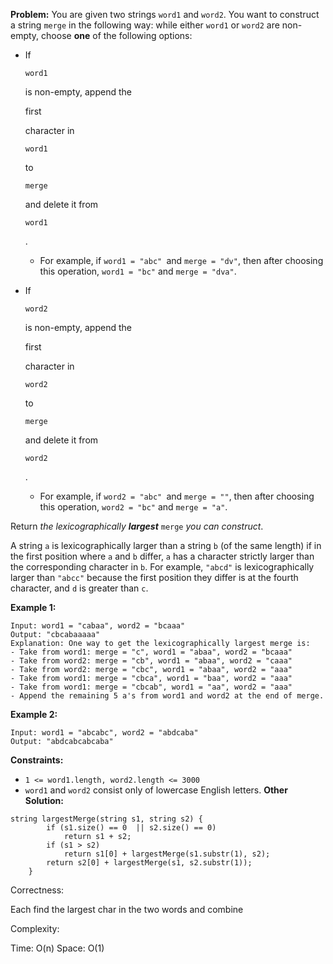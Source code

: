 **Problem:**
You are given two strings `word1` and `word2`. You want to construct a string `merge` in the following way: while either `word1` or `word2` are non-empty, choose **one** of the following options:

- If

   

  ```
  word1
  ```

   

  is non-empty, append the

   

  first

   

  character in

   

  ```
  word1
  ```

   

  to

   

  ```
  merge
  ```

   

  and delete it from

   

  ```
  word1
  ```

  .

  - For example, if `word1 = "abc" `and `merge = "dv"`, then after choosing this operation, `word1 = "bc"` and `merge = "dva"`.

- If

   

  ```
  word2
  ```

   

  is non-empty, append the

   

  first

   

  character in

   

  ```
  word2
  ```

   

  to

   

  ```
  merge
  ```

   

  and delete it from

   

  ```
  word2
  ```

  .

  - For example, if `word2 = "abc" `and `merge = ""`, then after choosing this operation, `word2 = "bc"` and `merge = "a"`.

Return *the lexicographically **largest*** `merge` *you can construct*.

A string `a` is lexicographically larger than a string `b` (of the same length) if in the first position where `a` and `b` differ, `a` has a character strictly larger than the corresponding character in `b`. For example, `"abcd"` is lexicographically larger than `"abcc"` because the first position they differ is at the fourth character, and `d` is greater than `c`.

 

**Example 1:**

```
Input: word1 = "cabaa", word2 = "bcaaa"
Output: "cbcabaaaaa"
Explanation: One way to get the lexicographically largest merge is:
- Take from word1: merge = "c", word1 = "abaa", word2 = "bcaaa"
- Take from word2: merge = "cb", word1 = "abaa", word2 = "caaa"
- Take from word2: merge = "cbc", word1 = "abaa", word2 = "aaa"
- Take from word1: merge = "cbca", word1 = "baa", word2 = "aaa"
- Take from word1: merge = "cbcab", word1 = "aa", word2 = "aaa"
- Append the remaining 5 a's from word1 and word2 at the end of merge.
```

**Example 2:**

```
Input: word1 = "abcabc", word2 = "abdcaba"
Output: "abdcabcabcaba"
```

 

**Constraints:**

- `1 <= word1.length, word2.length <= 3000`
- `word1` and `word2` consist only of lowercase English letters.
**Other Solution:**
```
string largestMerge(string s1, string s2) {
        if (s1.size() == 0  || s2.size() == 0)
            return s1 + s2;
        if (s1 > s2)
            return s1[0] + largestMerge(s1.substr(1), s2);
        return s2[0] + largestMerge(s1, s2.substr(1));
    }
```
Correctness:

Each find the largest char in the two words and combine

Complexity:

Time: O(n)
Space: O(1)
